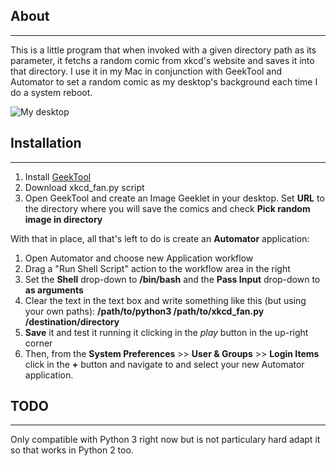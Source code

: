 ## About
---
This is a little program that when invoked with a given directory path as its parameter, it fetchs a random comic from xkcd's website and saves it into that directory.
I use it in my Mac in conjunction with GeekTool and Automator to set a random comic as my desktop's background each time I do a system reboot.

![My desktop](http://f.cl.ly/items/3k2E1s0F1Z1I1H1a3746/xkcd-mydesktop.png)

## Installation
---
1. Install [GeekTool](http://projects.tynsoe.org/en/geektool/) 
2. Download xkcd_fan.py script
3. Open GeekTool and create an Image Geeklet in your desktop. Set __URL__ to the directory where you will save the comics and check __Pick random image in directory__

With that in place, all that's left to do is create an __Automator__ application:

1. Open Automator and choose new Application workflow
2. Drag a "Run Shell Script" action to the workflow area in the right
3. Set the __Shell__ drop-down to __/bin/bash__ and the __Pass Input__ drop-down to __as arguments__
4. Clear the text in the text box and write something like this (but using your own paths): __/path/to/python3 /path/to/xkcd_fan.py /destination/directory__
5. __Save__ it and test it running it clicking in the _play_ button in the up-right corner
6. Then, from the __System Preferences__ >> __User & Groups__ >> __Login Items__ click in the __+__ button and navigate to and select your new Automator application.

## TODO
---
Only compatible with Python 3 right now but is not particulary hard adapt it so that works in Python 2 too.